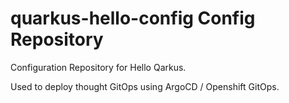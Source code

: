 # quarkus-hello-config Config Repository
Configuration Repository for Hello Qarkus.

Used to deploy thought GitOps using ArgoCD / Openshift GitOps.

